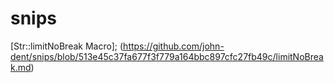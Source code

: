 # snips

[Str::limitNoBreak Macro]; (https://github.com/john-dent/snips/blob/513e45c37fa677f3f779a164bbc897cfc27fb49c/limitNoBreak.md)
